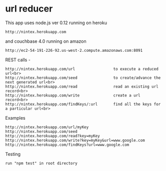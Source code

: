 # url reducer



This app uses node.js ver 0.12 running on heroku

	http://nintex.herokuapp.com


and couchbase 4.0 running on amazon 

	http://ec2-54-191-226-92.us-west-2.compute.amazonaws.com:8091


REST calls -

	http://nintex.herokuapp.com/url   				to execute a reduced url<br>
	http://nintex.herokuapp.com/seed  				to create/advance the next generated url<br>
	http://nintex.herokuapp.com/read    			read an existing url record<br>
	http://nintex.herokuapp.com/write   			create a url record<br>
	http://nintex.herokuapp.com/findKeys/:url		find all the keys for a particular url<br>


Examples<br>

	http://nintex.herokuapp.com/url/myKey
	http://nintex.herokuapp.com/seed  	
	http://nintex.herokuapp.com/read?key=myKey
	http://nintex.herokuapp.com/write?key=myKey&url=www.google.com
	http://nintex.herokuapp.com/findKeys?url=www.google.com

Testing 
	
	run "npm test" in root directory

